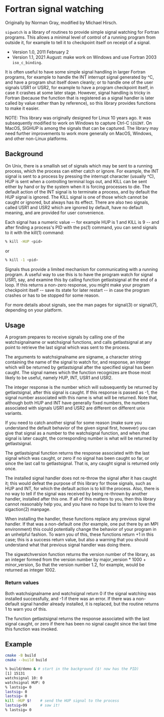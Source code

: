 # Fortran signal watching

Originally by Norman Gray, modified by Michael Hirsch.

`sigwatch` is a library of routines to provide simple signal watching for Fortran programs. This allows a minimal level of control of a running program from outside it, for example to tell it to checkpoint itself on receipt of a signal.

* Version 1.0, 2011 February 2
* Version 1.1, 2021 August: make work on Windows and use Fortran 2003 `iso_c_binding`.

It is often useful to have some simple signal handling in larger Fortran programs, for example to handle the INT interrupt signal generated by ^C, and have a program shut itself down cleanly; or to handle one of the user signals USR1 or USR2, for example to have a program checkpoint itself, in case it crashes at some later stage. However, signal handling is tricky in Fortran (because the function that is registered as a signal handler is later called by value rather than by reference), so this library provides functions to make it easier.

NOTE: This library was originally designed for Linux 10 years ago. It was subsequently modified to work on Windows to capture Ctrl-C `SIGINT`. On MacOS, SIGHUP is among the signals that can be captured. The library may need further improvements to work more generally on MacOS, Windows, and other non-Linux platforms.

## Background

On Unix, there is a smallish set of signals which may be sent to a running process, which the process can either catch or ignore. For example, the INT signal is sent to a process by pressing the interrupt character (usually ^C), HUP is sent when a controlling terminal logs out, and KILL can be sent either by hand or by the system when it is forcing processes to die. The default action of the INT signal is to terminate a process, and by default the HUP signal is ignored. The KILL signal is one of those which cannot be caught or ignored, but always has its effect. There are also two signals, called USR1 and USR2 which are ignored by default, have no default meaning, and are provided for user convenience.

Each signal has a numeric value -- for example HUP is 1 and KILL is 9 -- and after finding a process's PID with the ps(1) command, you can send signals to it with the kill(1) command:

```sh
% kill -HUP <pid>
```

or

```sh
% kill -1 <pid>
```

Signals thus provide a limited mechanism for communicating with a running program. A useful way to use this is to have the program watch for signal USR1, say, and examine this by calling function getlastsignal at the end of a loop. If this returns a non-zero response, you might make your program checkpoint itself -- save its state for later restart -- in case the program crashes or has to be stopped for some reason.

For more details about signals, see the man pages for signal(3) or signal(7), depending on your platform.

## Usage

A program prepares to receive signals by calling one of the watchsignalname or watchsignal functions, and calls getlastsignal at any point to retrieve the last signal which was sent to the process.

The arguments to watchsignalname are signame, a character string containing the name of the signal to watch for, and response, an integer which will be returned by getlastsignal after the specified signal has been caught. The signal names which the function recognizes are those most likely to be useful, namely HUP, INT, USR1 and USR2.

The integer response is the number which will subsequently be returned by getlastsignal, after this signal is caught. If this response is passed as -1, the signal number associated with this name is what will be returned. Note that, although both HUP and INT have generally fixed numbers, the numbers associated with signals USR1 and USR2 are different on different unix variants.

If you need to catch another signal for some reason (make sure you understand the default behavior of the given signal first, however) you can give that signal as a number to the watchsignal function, and when that signal is later caught, the corresponding number is what will be returned by getlastsignal.

The getlastsignal function returns the response associated with the last signal which was caught, or zero if no signal has been caught so far, or since the last call to getlastsignal. That is, any caught signal is returned only once.

The installed signal handler does not re-throw the signal after it has caught it; this would defeat the purpose of this library for those signals, such as HUP and INT, for which the default action is to kill the process. Also, there is no way to tell if the signal was received by being re-thrown by another handler, installed after this one. If all of this matters to you, then this library cannot reasonably help you, and you have no hope but to learn to love the sigaction(2) manpage.

When installing the handler, these functions replace any previous signal handler. If that was a non-default one (for example, one put there by an MPI environment) this could potentially change the behavior of your program in an unhelpful fashion. To warn you of this, these functions return +1 in this case; this is a success return value, but also a warning that you should understand what that previous signal handler was doing there.

The sigwatchversion function returns the version number of the library, as an integer formed from the version number by major_version * 1000 + minor_version, So that the version number 1.2, for example, would be returned as integer 1002.

### Return values

Both watchsignalname and watchsignal return 0 if the signal watching was installed successfully, and -1 if there was an error. If there was a non-default signal handler already installed, it is replaced, but the routine returns 1 to warn you of this.

The function getlastsignal returns the response associated with the last signal caught, or zero if there has been no signal caught since the last time this function was invoked.

## Example

```sh
cmake -B build
cmake --build build
```

```sh
% build/demo & # start in the background ($! now has the PID)
[1] 15131
watchsignal 10: 0
watchsignal HUP: 0
% lastsig= 0
lastsig= 0
lastsig= 0
kill -HUP $!    # send the HUP signal to the process
lastsig=99      # saw it!
% lastsig= 0
```
